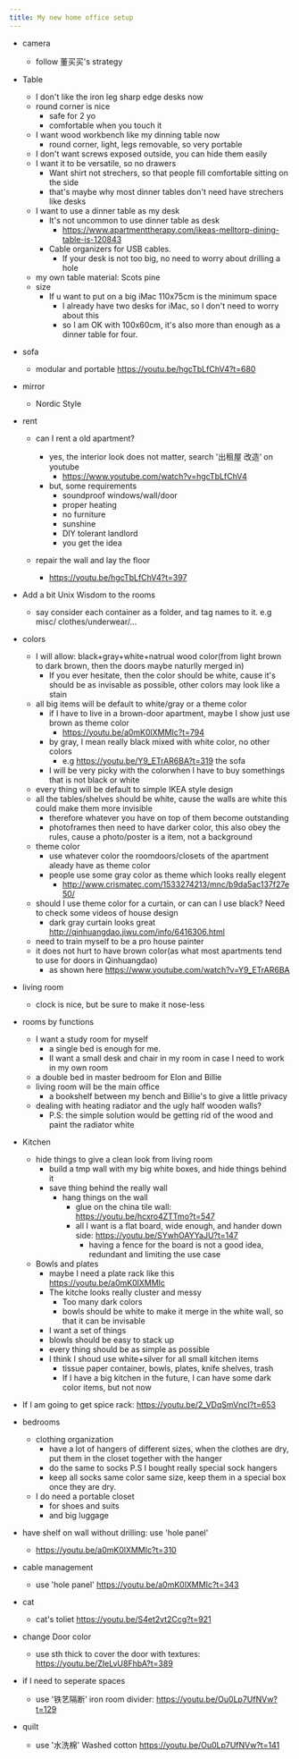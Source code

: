 ```yaml
---
title: My new home office setup
---
```


- camera
  - follow 董买买's strategy
- Table
  - I don't like the iron leg sharp edge desks now
  - round corner is nice
    - safe for 2 yo
    - comfortable when you touch it
  - I want wood workbench like my dinning table now
    - round corner, light, legs removable, so very portable
  - I don't want screws exposed outside, you can hide them easily
  - I want it to be versatile, so no drawers
    - Want shirt not strechers, so that people fill comfortable sitting on the side
    - that's maybe why most dinner tables don't need have strechers like desks
  - I want to use a dinner table as my desk
    - It's not uncommon to use dinner table as desk
      - https://www.apartmenttherapy.com/ikeas-melltorp-dining-table-is-120843
    - Cable organizers for USB cables.
      - If your desk is not too big, no need to worry about drilling a hole
  - my own table material: Scots pine
  - size
    - If u want to put on a big iMac 110x75cm is the minimum space
      - I already have two desks for iMac, so I don't need to worry about this
      - so I am OK with 100x60cm, it's also more than enough as a dinner table for four.
  
- sofa
  - modular and portable https://youtu.be/hgcTbLfChV4?t=680
- mirror
  - Nordic Style
- rent
  - can I rent a old apartment?
    - yes, the interior look does not matter, search '出租屋 改造‘ on youtube
      - https://www.youtube.com/watch?v=hgcTbLfChV4
    - but, some requirements
      - soundproof windows/wall/door
      - proper heating
      - no furniture
      - sunshine
      - DIY tolerant landlord
      - you get the idea
    
  - repair the wall and lay the floor
    - https://youtu.be/hgcTbLfChV4?t=397
- Add a bit Unix Wisdom to the rooms
  - say consider each container as a folder, and tag names to it. e.g misc/ clothes/underwear/...

- colors
  - I will allow: black+gray+white+natrual wood color(from light brown to dark brown, then the doors maybe naturlly merged in)
    - If you ever hesitate, then the color should be white, cause it's should be as invisable as possible, other colors may look like a stain
  - all big items will be default to white/gray or a theme color
    - if I have to live in a brown-door apartment, maybe I show just use brown as theme color
      - https://youtu.be/a0mK0lXMMIc?t=794
    - by gray, I mean really black mixed with white color, no other colors
      - e.g https://youtu.be/Y9_ETrAR6BA?t=319 the sofa
    - I will be very picky with the colorwhen I have to buy somethings that is not black or white
  - every thing will be default to simple IKEA style design
  - all the tables/shelves should be white, cause the walls are white this could make them more invisible
    - therefore whatever you have on top of them become outstanding
    - photoframes then need to have darker color, this also obey the rules, cause a photo/poster is a item, not a background
  - theme color
    - use whatever color the roomdoors/closets of the apartment aleady have as theme color
    - people use some gray color as theme which looks really elegent 
      - http://www.crismatec.com/1533274213/mnc/b9da5ac137f27e50/
  - should I use theme color for a curtain, or can can I use black? Need to check some videos of house design
    - dark gray curtain looks great http://qinhuangdao.jiwu.com/info/6416306.html
  - need to train myself to be a pro house painter
  - it does not hurt to have brown color(as what most apartments tend to use for doors in Qinhuangdao)
    - as shown here https://www.youtube.com/watch?v=Y9_ETrAR6BA
  
- living room
  - clock is nice, but be sure to make it nose-less
- rooms by functions
  - I want a study room for myself
    - a single bed is enough for me.  
    - II want a small desk and chair in my room in case I need to work in my own room
  - a double bed in master bedroom for Elon and Billie
  - living room will be the main office
    - a bookshelf between my bench and Billie's to give a little privacy
  - dealing with heating radiator and the ugly half wooden walls?
    - P.S: the simple solution would be getting rid of the wood and paint the radiator white

- Kitchen
  - hide things to give a clean look from living room
    - build a tmp wall with my big white boxes, and hide things behind it
    - save thing behind the really wall
      - hang things on the wall
        - glue on the china tile wall: https://youtu.be/hcxro4ZTTmo?t=547
        - all I want is a flat board, wide enough, and hander down side: https://youtu.be/SYwhOAYYaJU?t=147
          - having a fence for the board is not a good idea, redundant and limiting the use case
  - Bowls and plates
    - maybe I need a plate rack like this https://youtu.be/a0mK0lXMMIc
    - The kitche looks really cluster and messy
      - Too many dark colors
      - bowls should be white to make it merge in the white wall, so that it can be invisable
    - I want a set of things
    - blowls should be easy to stack up
    - every thing should be as simple as possible
    - I think I shoud use white+silver for all small kitchen items
      - tissue paper container, bowls, plates, knife shelves, trash
      - If I have a big kitchen in the future, I can have some dark color items, but not now
 - If I am going to get spice rack: https://youtu.be/2_VDqSmVncI?t=653

- bedrooms
  - clothing organization
    - have a lot of hangers of different sizes, when the clothes are dry, put them in the closet together with the hanger
    - do the same to socks P.S I bought really special sock hangers
    - keep all socks same color same size, keep them in a special box once they are dry.
  - I do need a portable closet
    - for shoes and suits
    - and big luggage

- have shelf on wall without drilling: use 'hole panel'
  - https://youtu.be/a0mK0lXMMIc?t=310

- cable management
  - use 'hole panel' https://youtu.be/a0mK0lXMMIc?t=343
- cat 
  - cat's toliet https://youtu.be/S4et2vt2Ccg?t=921
- change Door color
  - use sth thick to cover the door with textures: https://youtu.be/ZIeLvU8FhbA?t=389
- if I need to seperate spaces
  - use '铁艺隔断’ iron room divider: https://youtu.be/Ou0Lp7UfNVw?t=129

- quilt
  - use '水洗棉' Washed cotton https://youtu.be/Ou0Lp7UfNVw?t=141

